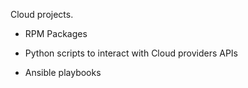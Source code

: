 Cloud projects.

* RPM Packages
* Python scripts to interact with Cloud providers APIs

* Ansible playbooks 
